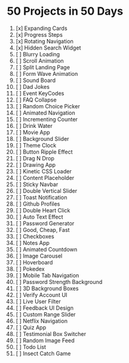 # 50 Projects in 50 Days

1. [x] Expanding Cards
1. [x] Progress Steps
1. [x] Rotating Navigation
1. [x] Hidden Search Widget
1. [ ] Blurry Loading
1. [ ] Scroll Animation
1. [ ] Split Landing Page
1. [ ] Form Wave Animation
1. [ ] Sound Board
1. [ ] Dad Jokes
1. [ ] Event KeyCodes
1. [ ] FAQ Collapse
1. [ ] Random Choice Picker
1. [ ] Animated Navigation
1. [ ] Incrementing Counter
1. [ ] Drink Water
1. [ ] Movie App
1. [ ] Background Slider
1. [ ] Theme Clock
1. [ ] Button Ripple Effect
1. [ ] Drag N Drop
1. [ ] Drawing App
1. [ ] Kinetic CSS Loader
1. [ ] Content Placeholder
1. [ ] Sticky Navbar
1. [ ] Double Vertical Slider
1. [ ] Toast Notification
1. [ ] Github Profiles
1. [ ] Double Heart Click
1. [ ] Auto Text Effect
1. [ ] Password Generator
1. [ ] Good, Cheap, Fast
1. [ ] Checkboxes
1. [ ] Notes App
1. [ ] Animated Countdown
1. [ ] Image Carousel
1. [ ] Hoverboard
1. [ ] Pokedex
1. [ ] Mobile Tab Navigation
1. [ ] Password Strength Background
1. [ ] 3D Background Boxes
1. [ ] Verify Account UI
1. [ ] Live User Filter
1. [ ] Feedback UI Design
1. [ ] Custom Range Slider
1. [ ] Netflix Navigation
1. [ ] Quiz App
1. [ ] Testimonial Box Switcher
1. [ ] Random Image Feed
1. [ ] Todo List
1. [ ] Insect Catch Game